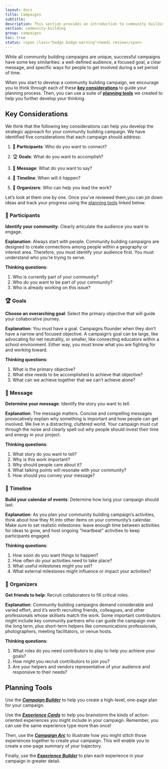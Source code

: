 ```yaml
---
layout: docs
title: Campaigns
subtitle:
description: This section provides an introduction to community building campaigns, our name for the intentional arc of focused, action-oriented activities that mobilize people to achieve shared goals. This section is intended to help people organize their thinking about their potential campaigns using a series of key considerations and a suite of planning tools. 
section: community-building
group: campaigns
toc: true
status: <span class="badge badge-warning">needs review</span>
---
```


While all community building campaigns are unique, successful campaigns have some key similarities: a well-defined audience, a focused goal, a clear message, and specific ways for people to get involved during a set period of time. 

When you start to develop a community building campaign, we encourage you to think through each of these <a href="http://fieldguide.sproutfund.org/community-building/campaigns/#key-considerations">**key considerations**</a> to guide your planning process. Then, you can use a suite of <a href="http://fieldguide.sproutfund.org/community-building/campaigns/#planning-tools">**planning tools**</a> we created to help you further develop your thinking. 

## Key Considerations

We think that the following key considerations can help you develop the strategic approach for your community building campaign. We have identified five considerations that each campaign should address:

1. 👥 **Participants**: Who do you want to connect?

2. 🏆 **Goals**: What do you want to accomplish?

3. 📣 **Message**: What do you want to say?

4. 📅 **Timeline**: When will it happen? 

5. 💪 **Organizers**: Who can help you lead the work?

Let’s look at them one by one. Once you've reviewed them,you can jot down ideas and track your progress using the <a href="http://fieldguide.sproutfund.org/community-building/campaigns/#planning-tools">planning tools</a> linked below.  

### 👥 Participants

**Identify your community**: Clearly articulate the audience you want to engage.

**Explanation**: Always start with people. Community building campaigns are designed to create connections among people within a geography or interest area. Therefore, you must identify your audience first. You must understand who you’re trying to serve.

**Thinking questions**:

1. Who is currently part of your community?
2. Who do you want to be part of your community?
3. Who is already working on this issue?

### 🏆 Goals

**Choose an overarching goal**: Select the primary objective that will guide your collaborative journey.

**Explanation**: You must have a goal. Campaigns flounder when they don’t have a narrow and focused objective. A campaign’s goal can be large, like advocating for net neutrality, or smaller, like connecting educators within a school environment. Either way, you must know what you are fighting for and working toward.

**Thinking questions**:

1. What is the primary objective?
2. What else needs to be accomplished to achieve that objective?
3. What can we achieve together that we can’t achieve alone?

### 📣 Message

**Determine your message**: Identify the story you want to tell.

**Explanation**: The message matters. Concise and compelling messages provocatively explain why something is important and how people can get involved. We live in a distracting, cluttered world. Your campaign must cut through the noise and clearly spell out why people should invest their time and energy in your project.

**Thinking questions**:

1. What story do you want to tell?
2. Why is this work important?
3. Why should people care about it?
4. What talking points will resonate with your community?
5. How should you convey your message?

### 📅 Timeline

**Build your calendar of events**: Determine how long your campaign should last.

**Explanation**: As you plan your community building campaign’s activities, think about how they fit into other items on your community’s calendar. Make sure to set realistic milestones: leave enough time between activities for ideas to grow, and host ongoing "heartbeat" activities to keep participants engaged.

**Thinking questions**:

1. How soon do you want things to happen?
2. How often do your activities need to take place?
3. What useful milestones might you set?
4. What external milestones might influence or impact your activities?

### 💪 Organizers

**Get friends to help**: Recruit collaborators to fill critical roles.

**Explanation**: Community building campaigns demand considerable and varied effort, and it’s worth recruiting friends, colleagues, and other professionals whose skillsets match the work. Some important contributors might include key community partners who can guide the campaign over the long term, plus short-term helpers like communications professionals, photographers, meeting facilitators, or venue hosts.  

**Thinking questions**:

1. What roles do you need contributors to play to help you achieve your goals?
2. How might you recruit contributors to join you?  
3. Are your helpers and vendors representative of your audience and responsive to their needs?

## Planning Tools

Use the <a href="https://drive.google.com/open?id=1gA0d42b4SaC4sWjROwSMpBbQDr9qOH2P">**_Campaign Builder_**</a> to help you create a high-level, one-page plan for your campaign.

Use the <a href="https://drive.google.com/open?id=1nCLW0w_PVVaUa9ue9rFZN4KztROOQ8Ot">**_Experience Cards_**</a> to help you brainstorm the kinds of action-oriented experiences you might include in your campaign. Remember, you can use the same experience type more than once!

Then, use the <a href="https://drive.google.com/open?id=1I3nZ17F4FZw6IYeFXEyrDOlPX9B-kbv8">**_Campaign Arc_**</a> to illustrate how you might stitch those experiences together to create your campaign. This will enable you to create a one-page summary of your trajectory.

Finally, use the <a href="https://drive.google.com/open?id=1iEz99pTPr_ou9apLu1iYkFIg67_t4_9P">**_Experience Builder_**</a> to plan each experience in your campaign in greater detail.
